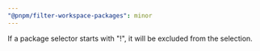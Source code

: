 ```yaml
---
"@pnpm/filter-workspace-packages": minor
---
```


If a package selector starts with "!", it will be excluded from the selection.
